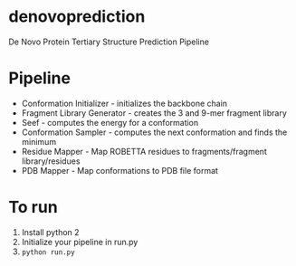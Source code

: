 # denovoprediction
De Novo Protein Tertiary Structure Prediction Pipeline

# Pipeline
- Conformation Initializer - initializes the backbone chain
- Fragment Library Generator - creates the 3 and 9-mer fragment library
- Seef - computes the energy for a conformation
- Conformation Sampler - computes the next conformation and finds the minimum
- Residue Mapper - Map ROBETTA residues to fragments/fragment library/residues
- PDB Mapper - Map conformations to PDB file format

# To run
1. Install python 2
2. Initialize your pipeline in run.py
3. `python run.py`
